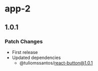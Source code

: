 # app-2

## 1.0.1

### Patch Changes

- First release
- Updated dependencies
  - @tuliomssantos/react-button@1.0.1
